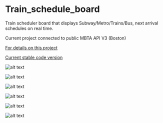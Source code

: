 # Train_schedule_board
 Train scheduler board that displays Subway/Metro/Trains/Bus, next arrival schedules on real time. 

 Current project connected to public MBTA API V3 (Boston)

 [For details on this project](https://jegamboafuentes.medium.com/i-created-my-own-subway-arrival-board-with-real-time-data-to-dont-miss-my-train-anymore-28bfded312c0?source=friends_link&sk=a229cfebc19bc9f1874ba3a0441f0620)

 [Current stable code version](https://github.com/jegamboafuentes/Train_schedule_board/tree/main/display_code/April%201%2022%20-%20Version%201)


 ![alt text](https://github.com/jegamboafuentes/Train_schedule_board/blob/main/media/ezgif-5-6a7168620f.gif?raw=true)

 ![alt text](https://github.com/jegamboafuentes/Train_schedule_board/blob/main/media/IMG_1926%202.JPG?raw=true)

 ![alt text](https://github.com/jegamboafuentes/Train_schedule_board/blob/main/media/IMG_1927%202.JPG?raw=true)

 ![alt text](https://github.com/jegamboafuentes/Train_schedule_board/blob/main/media/IMG_1928%202.JPG?raw=true)

 ![alt text](https://github.com/jegamboafuentes/Train_schedule_board/blob/main/media/IMG_1925%203.JPG?raw=true)

 ![alt text](https://github.com/jegamboafuentes/Train_schedule_board/blob/main/media/ezgif.com-gif-maker.gif?raw=true)
